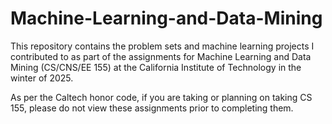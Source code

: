 # Machine-Learning-and-Data-Mining

This repository contains the problem sets and machine learning projects I contributed to as part of the assignments for Machine Learning and Data Mining (CS/CNS/EE 155) at the California Institute of Technology in the winter of 2025.

As per the Caltech honor code, if you are taking or planning on taking CS 155, please do not view these assignments prior to completing them.
